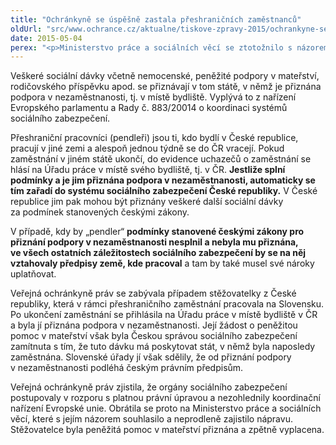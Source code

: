 ```yaml
---
title: "Ochránkyně se úspěšně zastala přeshraničních zaměstnanců"
oldUrl: "src/www.ochrance.cz/aktualne/tiskove-zpravy-2015/ochrankyne-se-uspesne-zastala-preshranicnich-zamestnancu"
date: 2015-05-04
perex: "<p>Ministerstvo práce a sociálních věcí se ztotožnilo s názorem veřejné ochránkyně práv a změnilo chybnou praxi České správy sociálního zabezpečení týkající se přeshraničních pracovníků. České maminky pracující v rámci přeshraničního zaměstnání v jiné zemi už se nemusí bát, že by jim stát odmítl přiznat peněžitou pomoc v mateřství, pokud jim předtím přiznal podporu v nezaměstnanosti.</p>"
---
```


<!-- imported from the old website -->

<p>Veškeré sociální dávky včetně nemocenské, peněžité podpory v mateřství, rodičovského příspěvku apod. se přiznávají v tom státě, v němž je přiznána podpora v nezaměstnanosti, tj. v místě bydliště. Vyplývá to z nařízení Evropského parlamentu a Rady č. 883/20014 o koordinaci systémů sociálního zabezpečení. </p><p>Přeshraniční pracovníci (pendleři) jsou ti, kdo bydlí v České republice, pracují v jiné zemi a alespoň jednou týdně se do ČR vracejí. Pokud zaměstnání v jiném státě ukončí, do evidence uchazečů o zaměstnání se hlásí na Úřadu práce v místě svého bydliště, tj. v ČR. <strong>Jestliže splní podmínky a je jim přiznána podpora v nezaměstnanosti, automaticky se tím zařadí do systému sociálního zabezpečení České republiky.</strong> V České republice jim pak mohou být přiznány veškeré další sociální dávky za podmínek stanovených českými zákony.</p><p>V případě, kdy by „pendler“ <strong>podmínky stanovené českými zákony pro přiznání podpory v nezaměstnanosti nesplnil a nebyla mu přiznána, ve všech ostatních záležitostech sociálního zabezpečení by se na něj vztahovaly předpisy země, kde pracoval</strong> a tam by také musel své nároky uplatňovat.</p><p>Veřejná ochránkyně práv se zabývala případem stěžovatelky z České republiky, která v rámci přeshraničního zaměstnání pracovala na Slovensku. Po ukončení zaměstnání se přihlásila na Úřadu práce v místě bydliště v ČR a byla jí přiznána podpora v nezaměstnanosti. Její žádost o peněžitou pomoc v mateřství však byla Českou správou sociálního zabezpečení zamítnuta s tím, že tuto dávku má poskytovat stát, v němž byla naposledy zaměstnána. Slovenské úřady jí však sdělily, že od přiznání podpory v nezaměstnanosti podléhá českým právním předpisům. </p><p>Veřejná ochránkyně práv zjistila, že orgány sociálního zabezpečení postupovaly v rozporu s platnou právní úpravou a nezohlednily koordinační nařízení Evropské unie. Obrátila se proto na Ministerstvo práce a sociálních věcí, které s jejím názorem souhlasilo a neprodleně zajistilo nápravu. Stěžovatelce byla peněžitá pomoc v mateřství přiznána a zpětně vyplacena.</p>
